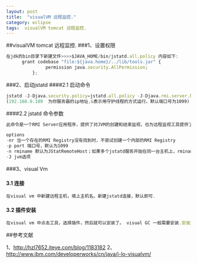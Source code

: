```yaml
---
layout: post
title:  "visualVM 远程监控."
category: eclipse
tags:  visualVM tomcat 远程监控.
---
```


##visualVM tomcat 远程监控.
###1、设置权限
```javascript
在jdk的bin目录下新建文件>>>>$JAVA_HOME/bin/jstatd.all.policy 内容如下:
      grant codebase "file:${java.home}/../lib/tools.jar" {
               permission java.security.AllPermission;
          };
```

###2、启动jstatd
####2.1 启动命令
```javascript
jstatd -J-Djava.security.policy=jstatd.all.policy -J-Djava.rmi.server.hostname=192.168.0.109 &
(192.168.0.109  为你服务器的ip地址,&表示用守护线程的方式运行，默认端口号为1099)
```

####2.2 jstatd 命令参数
```javascript
此命令是一个RMI Server应用程序，提供了对JVM的创建和结束监视，也为远程监视工具提供了一个可以attach的接口

options 
-nr 当一个存在的RMI Registry没有找到时，不尝试创建一个内部的RMI Registry
-p port 端口号，默认为1099
-n rminame 默认为JStatRemoteHost；如果多个jstatd服务开始在同一台主机上，rminame唯一确定一个jstatd服务
-J jvm选项


```


###3、visual Vm

#### 3.1 连接
```javascript
在visual vm 中新建远程主机，填上主机名，新建jstatd连接，默认即可.
```

	

#### 3.2 插件安装

```javascript
在visual vm 中点击工具，选择插件，然后就可以安装了。 visual GC 一般需要安装.安装过程很快.
```


##参考文献

1、http://hzl7652.iteye.com/blog/1183182
2、http://www.ibm.com/developerworks/cn/java/j-lo-visualvm/









